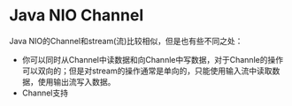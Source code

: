 # Java NIO Channel

Java NIO的Channel和stream\(流\)比较相似，但是也有些不同之处：

* 你可以同时从Channel中读数据和向Channle中写数据，对于Channle的操作可以双向的；但是对stream的操作通常是单向的，只能使用输入流中读取数据，使用输出流写入数据。
* Channel支持



